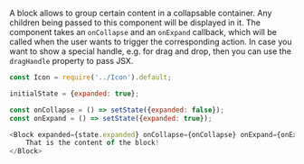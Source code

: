 A block allows to group certain content in a collapsable container. Any children being passed to this component will be
displayed in it. The component takes an `onCollapse` and an `onExpand` callback, which will be called when the user
wants to trigger the corresponding action. In case you want to show a special handle, e.g. for drag and drop, then you
can use the `dragHandle` property to pass JSX.

```javascript
const Icon = require('../Icon').default;

initialState = {expanded: true};

const onCollapse = () => setState({expanded: false});
const onExpand = () => setState({expanded: true});

<Block expanded={state.expanded} onCollapse={onCollapse} onExpand={onExpand} dragHandle={<Icon name="ellipsis-v" />}>
    That is the content of the block!
</Block>
```

